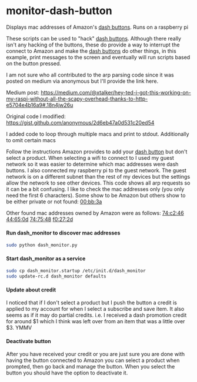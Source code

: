 # monitor-dash-button
Displays mac addresses of Amazon's [dash buttons](http://amzn.to/29WG6lI). Runs on a raspberry pi

These scripts can be used to "hack" [dash buttons](http://amzn.to/29WG6lI). Although there really isn't any hacking of the buttons, these do provide a way to interrupt the connect to Amazon and make the [dash buttons](http://amzn.to/29WG6lI) do other things, in this example, print messages to the screen and eventually will run scripts based on the button pressed.

I am not sure who all contributed to the arp parsing code since it was posted on medium via anonymous but I'll provide the link here. 

Medium post: 
  https://medium.com/@xtalker/hey-ted-i-got-this-working-on-my-raspi-without-all-the-scapy-overhead-thanks-to-http-e5704e4b16a9#.18n4jw26u

Original code I modified: 
  https://gist.github.com/anonymous/2d6eb47a0d531c20ed54

I added code to loop through multiple macs and print to stdout. Additionally to omit certain macs

Follow the instructions Amazon provides to add your [dash button](http://amzn.to/29WG6lI) but don't select a product. When selecting a wifi to connect to I used my guest network so it was easier to determine which mac addresses were dash buttons. I also connected my raspberry pi to the guest network. The guest network is on a different subnet than the rest of my devices but the settings allow the network to see other devices. This code shows all arp requests so it can be a bit confusing. I like to check the mac addresses only (you only need the first 6 characters). Some show to be Amazon but others show to be either private or not found: [00:bb:3a](http://macaddress.webwat.ch/search/00:bb:3a)

Other found mac addresses owned by Amazon were as follows:
[74:c2:46](http://macaddress.webwat.ch/search/74:c2:46)
[44:65:0d](http://macaddress.webwat.ch/search/44:65:0d)
[74:75:48](http://macaddress.webwat.ch/search/74:75:48)
[f0:27:2d](http://macaddress.webwat.ch/search/f0:27:2d)

#### Run dash_monitor to discover mac addresses
``` sh
sudo python dash_monitor.py
```

#### Start dash_monitor as a service
``` sh
sudo cp dash_monitor.startup /etc/init.d/dash_monitor
sudo update-rc.d dash_monitor defaults
```

#### Update about credit
I noticed that if I don't select a product but I push the button a credit is applied to my account for when I select a subscribe and save item. It also seems as if it may do partial credits. i.e. I received a dash promotion credit for around $1 which I think was left over from an item that was a little over $3. YMMV

#### Deactivate button
After you have received your credit or you are just sure you are done with having the button connected to Amazon you can select a product when prompted, then go back and manage the button. When you select the button you should have the option to deactivate it.
